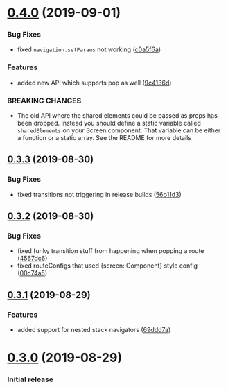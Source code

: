 # [0.4.0](https://github.com/IjzerenHein/react-navigation-sharedelement/compare/v0.3.3...v0.4.0) (2019-09-01)


### Bug Fixes

* fixed `navigation.setParams` not working ([c0a5f6a](https://github.com/IjzerenHein/react-navigation-sharedelement/commit/c0a5f6a))


### Features

* added new API which supports pop as well ([9c4136d](https://github.com/IjzerenHein/react-navigation-sharedelement/commit/9c4136d))


### BREAKING CHANGES

* The old API where the shared elements could be passed as props has been dropped. Instead you should define a static variable called `sharedElements` on your Screen component. That variable can be either a function or a static array. See the README for more details



## [0.3.3](https://github.com/IjzerenHein/react-navigation-sharedelement/compare/v0.3.2...v0.3.3) (2019-08-30)


### Bug Fixes

* fixed transitions not triggering in release builds ([56b11d3](https://github.com/IjzerenHein/react-navigation-sharedelement/commit/56b11d3))



## [0.3.2](https://github.com/IjzerenHein/react-navigation-sharedelement/compare/v0.3.1...v0.3.2) (2019-08-30)


### Bug Fixes

* fixed funky transition stuff from happening when popping a route ([4567dc6](https://github.com/IjzerenHein/react-navigation-sharedelement/commit/4567dc6))
* fixed routeConfigs that used {screen: Component} style config ([00c74a5](https://github.com/IjzerenHein/react-navigation-sharedelement/commit/00c74a5))



## [0.3.1](https://github.com/IjzerenHein/react-navigation-sharedelement/compare/v0.3.0...v0.3.1) (2019-08-29)


### Features

* added support for nested stack navigators ([69ddd7a](https://github.com/IjzerenHein/react-navigation-sharedelement/commit/69ddd7a))



# [0.3.0](https://github.com/IjzerenHein/react-navigation-sharedelement/compare/v0.2.1...v0.3.0) (2019-08-29)


### Initial release

